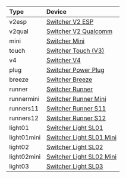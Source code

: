 | Type        | Device                                               |
|:------------|:-----------------------------------------------------|
| v2esp       | [Switcher V2 ESP][switcher-v2]                       |
| v2qual      | [Switcher V2 Qualcomm][switcher-v2]                  |
| mini        | [Switcher Mini][switcher-mini]                       |
| touch       | [Switcher Touch (V3)][switcher-touch]                |
| v4          | [Switcher V4][switcher-v4]                           |
| plug        | [Switcher Power Plug][switcher-power-plug]           |
| breeze      | [Switcher Breeze][switcher-breeze]                   |
| runner      | [Switcher Runner][switcher-runner]                   |
| runnermini  | [Switcher Runner Mini][switcher-runner-mini]         |
| runners11   | [Switcher Runner S11][switcher-runner-s11]           |
| runners12   | [Switcher Runner S12][switcher-runner-s12]           |
| light01     | [Switcher Light SL01][switcher-light-sl01]           |
| light01mini | [Switcher Light SL01 Mini][switcher-light-sl01-mini] |
| light02     | [Switcher Light SL02][switcher-light-sl02]           |
| light02mini | [Switcher Light SL02 Mini][switcher-light-sl02-mini] |
| light03     | [Switcher Light SL03][switcher-light-sl03]           |

[switcher-v2]: https://switcher.co.il/%D7%9E%D7%95%D7%A6%D7%A8/%d7%a1%d7%95%d7%95%d7%99%d7%a6%d7%a8/
[switcher-mini]: https://switcher.co.il/%D7%9E%D7%95%D7%A6%D7%A8/switcher-mini/
[switcher-touch]: https://switcher.co.il/%D7%9E%D7%95%D7%A6%D7%A8/%D7%A1%D7%95%D7%95%D7%99%D7%A6%D7%A8-touch/
[switcher-v4]: https://switcher.co.il/%D7%9E%D7%95%D7%A6%D7%A8/switcher-v4/
[switcher-power-plug]: https://switcher.co.il/%D7%9E%D7%95%D7%A6%D7%A8/%d7%a1%d7%95%d7%95%d7%99%d7%a6%d7%a8-smart-plug/
[switcher-breeze]: https://switcher.co.il/%D7%9E%D7%95%D7%A6%D7%A8/switcher-breeze/
[switcher-runner]: https://switcher.co.il/%D7%9E%D7%95%D7%A6%D7%A8/switcher-runner/
[switcher-runner-mini]: https://switcher.co.il/%D7%9E%D7%95%D7%A6%D7%A8/switcher-runner-55/
[switcher-runner-s11]: https://switcher.co.il/%D7%9E%D7%95%D7%A6%D7%A8/runner-lights-s11/
[switcher-runner-s12]: https://switcher.co.il/%D7%9E%D7%95%D7%A6%D7%A8/runner-lights-s12/
[switcher-light-sl01]: https://switcher.co.il/%D7%9E%D7%95%D7%A6%D7%A8/switcher-light-sl01/
[switcher-light-sl01-mini]: https://switcher.co.il/%D7%9E%D7%95%D7%A6%D7%A8/switcher-light-slmini01/
[switcher-light-sl02]: https://switcher.co.il/%D7%9E%D7%95%D7%A6%D7%A8/switcher-light-sl02/
[switcher-light-sl02-mini]: https://switcher.co.il/%D7%9E%D7%95%D7%A6%D7%A8/switcher-light-slmini02/
[switcher-light-sl03]: https://switcher.co.il/%D7%9E%D7%95%D7%A6%D7%A8/switcher-light-sl03/
